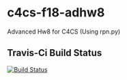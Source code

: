 # c4cs-f18-adhw8
Advanced Hw8 for C4CS (Using rpn.py)


## Travis-Ci Build Status
[![Build Status](https://travis-ci.org/aaalex5/c4cs-f18-rpn.svg?branch=master)](https://travis-ci.org/aaalex5/c4cs-f18-rpn)
